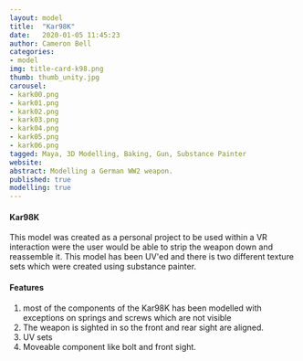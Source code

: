 ```yaml
---
layout: model
title:  "Kar98K"
date:   2020-01-05 11:45:23
author: Cameron Bell
categories:
- model
img: title-card-k98.png
thumb: thumb_unity.jpg
carousel:
- kark00.png
- kark01.png
- kark02.png
- kark03.png
- kark04.png
- kark05.png
- kark06.png
tagged: Maya, 3D Modelling, Baking, Gun, Substance Painter
website:
abstract: Modelling a German WW2 weapon.
published: true
modelling: true
---
```

#### Kar98K
This model was created as a personal project to be used within a VR interaction were the user would be able to strip the weapon down and reassemble it.
This model has been UV'ed and there is two different texture sets which were created using substance painter. 

#### Features
1. most of the components of the Kar98K has been modelled with exceptions on springs and screws which are not visible
2. The weapon is sighted in so the front and rear sight are aligned.
3. UV sets
4. Moveable component like bolt and front sight. 
